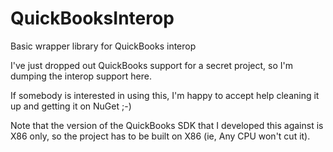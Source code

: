 QuickBooksInterop
=================

Basic wrapper library for QuickBooks interop

I've just dropped out QuickBooks support for a secret project, so I'm dumping the interop support here.

If somebody is interested in using this, I'm happy to accept help cleaning it up and getting it on NuGet ;-)

Note that the version of the QuickBooks SDK that I developed this against is X86 only, so the project has to be built on X86 (ie, Any CPU won't cut it).
